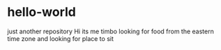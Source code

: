 # hello-world
just another repository
Hi its me timbo looking for food from the eastern time zone and looking for place to sit
